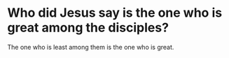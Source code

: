 # Who did Jesus say is the one who is great among the disciples?

The one who is least among them is the one who is great.
